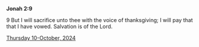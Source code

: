 **Jonah 2:9**

9 But I will sacrifice unto thee with the voice of thanksgiving; I will pay that that I have vowed. Salvation is of the Lord.

[Thursday 10-October, 2024](https://getbible.net/kjv/Jonah/2/9)
